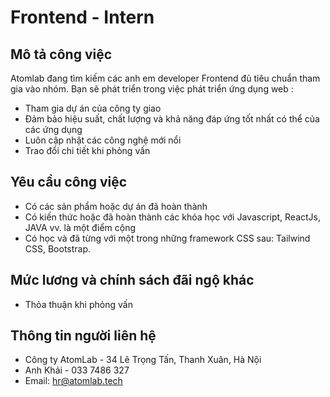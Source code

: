 # Frontend - Intern

Mô tả công việc
---------------

Atomlab đang tìm kiếm các anh em developer Frontend đủ tiêu chuẩn tham gia vào nhóm. Bạn sẽ phát triển trong việc phát triển ứng dụng web :
-   Tham gia dự án của công ty giao
-   Đảm bảo hiệu suất, chất lượng và khả năng đáp ứng tốt nhất có thể của các ứng dụng
-   Luôn cập nhật các công nghệ mới nổi
-   Trao đổi chi tiết khi phỏng vấn

Yêu cầu công việc
-----------------

- Có các sản phẩm hoặc dự án đã hoàn thành
- Có kiến thức hoặc đã hoàn thành các khóa học với Javascript, ReactJs, JAVA vv. là một điểm cộng
- Có học và đã từng với một trong những framework CSS sau: Tailwind CSS, Bootstrap.

Mức lương và chính sách đãi ngộ khác
-----------------

- Thỏa thuận khi phỏng vấn

Thông tin người liên hệ
-----------------
- Công ty AtomLab - 34 Lê Trọng Tấn, Thanh Xuân, Hà Nội
- Anh Khải - 033 7486 327
- Email: [hr@atomlab.tech](mailto:hr@atomlab.tech)